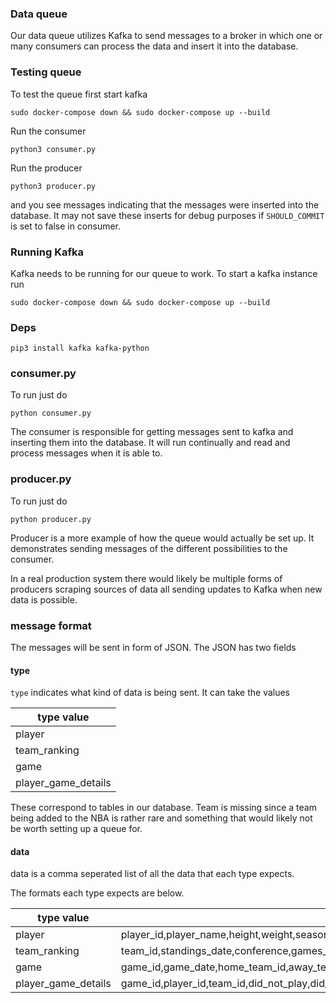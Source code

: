 ### Data queue

Our data queue utilizes Kafka to send messages to a broker in which one or many consumers can process the data and insert it into the database.

### Testing queue

To test the queue first start kafka
```
sudo docker-compose down && sudo docker-compose up --build
```

Run the consumer
```
python3 consumer.py
```

Run the producer
```
python3 producer.py
```

and you see messages indicating that the messages were inserted into the database. It may not save these inserts for debug purposes if ```SHOULD_COMMIT``` is set to false in consumer.

### Running Kafka

Kafka needs to be running for our queue to work. To start a kafka instance run

```
sudo docker-compose down && sudo docker-compose up --build
```

### Deps

```
pip3 install kafka kafka-python
```

### consumer.py

To run just do
```
python consumer.py
```

The consumer is responsible for getting messages sent to kafka and inserting them into the database. It will run continually and read and process messages when it is able to.

### producer.py

To run just do
```
python producer.py
```

Producer is a more example of how the queue would actually be set up. It demonstrates sending messages of the different possibilities to the consumer.

In a real production system there would likely be multiple forms of producers scraping sources of data all sending updates to Kafka when new data is possible.  

### message format

The messages will be sent in form of JSON. The JSON has two fields

#### type

```type``` indicates what kind of data is being sent. It can take the values

| type value          |
|---------------------|
| player              |
| team_ranking        |
| game                |
| player_game_details |

These correspond to tables in our database. Team is missing since a team being added to the NBA is rather rare and something that would likely not be worth setting up a queue for. 

#### data

data is a comma seperated list of all the data that each type expects.

The formats each type expects are below.

| type value          | data format                                                                                                                                                                                                                                                                                                           |
|---------------------|-----------------------------------------------------------------------------------------------------------------------------------------------------------------------------------------------------------------------------------------------------------------------------------------------------------------------|
| player              | player_id,player_name,height,weight,season,college,age,country,draft_year,draft_round,draft_number,team_id                                                                                                                                                                                                            |
| team_ranking        | team_id,standings_date,conference,games_played_season,winning_games_season,home_record_wins,home_record_loses,away_record_wins,away_record_loses                                                                                                                                                                      |
| game                | game_id,game_date,home_team_id,away_team_id,season,home_team_won,home_first,home_second,home_third,home_fourth,home_open,home_close,home_ml,home_two_h,away_first,away_second,away_third,away_fourth,away_open,away_close,away_ml,away_two_h                                                                          |
| player_game_details | game_id,player_id,team_id,did_not_play,did_not_dress,minutes_played,field_goals_made,field_goals_attempted,three_pointers_made,three_pointers_attempted,free_throws_made,free_throws_attempted,offensive_rebounds,defensive_rebounds,assists,steals,blocked_shots,turnovers,personal_fouls,points,plus_minus |